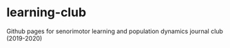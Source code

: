 # learning-club
Github pages for senorimotor learning and population dynamics journal club (2019-2020)
